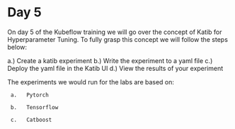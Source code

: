 # Day 5


On day 5 of the Kubeflow training we will go over the concept of Katib for Hyperparameter Tuning. To fully grasp this concept we will follow the steps below:

a.) Create a katib experiment
b.) Write the experiment to a yaml file
c.) Deploy the yaml file in the Katib UI
d.) View the results of your experiment

The experiments we would run for the labs are based on: 
   
     a.   Pytorch

     b.   Tensorflow

     c.   Catboost
